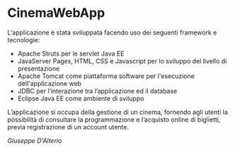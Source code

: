 # CinemaWebApp


L'applicazione è stata sviluppata facendo uso dei seguenti framework e tecnologie:
-	Apache Struts per le servlet Java EE
-	JavaServer Pages, HTML, CSS e Javascript per lo sviluppo del livello di presentazione
-	Apache Tomcat  come piattaforma software per l'esecuzione dell'applicazione web
-	JDBC per l’interazione tra l’applicazione ed il database
-	Eclipse Java EE come ambiente di sviluppo 


L’applicazione si occupa della gestione di un cinema, fornendo agli utenti la possibilità di consultare la programmazione e l’acquisto online di biglietti, previa registrazione di un account utente.

<i>Giuseppe D'Alterio</i>
